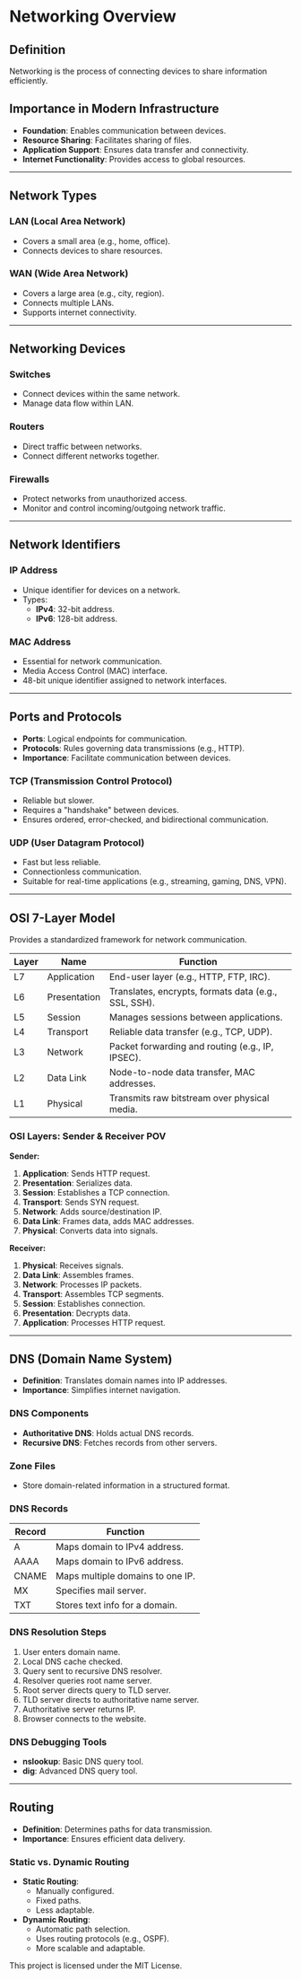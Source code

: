 # Networking Overview

## Definition
Networking is the process of connecting devices to share information efficiently.

## Importance in Modern Infrastructure
- **Foundation**: Enables communication between devices.
- **Resource Sharing**: Facilitates sharing of files.
- **Application Support**: Ensures data transfer and connectivity.
- **Internet Functionality**: Provides access to global resources.

---

## Network Types
### LAN (Local Area Network)
- Covers a small area (e.g., home, office).
- Connects devices to share resources.

### WAN (Wide Area Network)
- Covers a large area (e.g., city, region).
- Connects multiple LANs.
- Supports internet connectivity.

---

## Networking Devices
### Switches
- Connect devices within the same network.
- Manage data flow within LAN.

### Routers
- Direct traffic between networks.
- Connect different networks together.

### Firewalls
- Protect networks from unauthorized access.
- Monitor and control incoming/outgoing network traffic.

---

## Network Identifiers
### IP Address
- Unique identifier for devices on a network.
- Types:
  - **IPv4**: 32-bit address.
  - **IPv6**: 128-bit address.

### MAC Address
- Essential for network communication.
- Media Access Control (MAC) interface.
- 48-bit unique identifier assigned to network interfaces.

---

## Ports and Protocols
- **Ports**: Logical endpoints for communication.
- **Protocols**: Rules governing data transmissions (e.g., HTTP).
- **Importance**: Facilitate communication between devices.

### TCP (Transmission Control Protocol)
- Reliable but slower.
- Requires a "handshake" between devices.
- Ensures ordered, error-checked, and bidirectional communication.

### UDP (User Datagram Protocol)
- Fast but less reliable.
- Connectionless communication.
- Suitable for real-time applications (e.g., streaming, gaming, DNS, VPN).

---

## OSI 7-Layer Model
Provides a standardized framework for network communication.

| Layer | Name               | Function |
|-------|--------------------|------------------------------------------------|
| L7    | Application        | End-user layer (e.g., HTTP, FTP, IRC). |
| L6    | Presentation       | Translates, encrypts, formats data (e.g., SSL, SSH). |
| L5    | Session            | Manages sessions between applications. |
| L4    | Transport          | Reliable data transfer (e.g., TCP, UDP). |
| L3    | Network            | Packet forwarding and routing (e.g., IP, IPSEC). |
| L2    | Data Link          | Node-to-node data transfer, MAC addresses. |
| L1    | Physical           | Transmits raw bitstream over physical media. |

### OSI Layers: Sender & Receiver POV
**Sender:**
1. **Application**: Sends HTTP request.
2. **Presentation**: Serializes data.
3. **Session**: Establishes a TCP connection.
4. **Transport**: Sends SYN request.
5. **Network**: Adds source/destination IP.
6. **Data Link**: Frames data, adds MAC addresses.
7. **Physical**: Converts data into signals.

**Receiver:**
1. **Physical**: Receives signals.
2. **Data Link**: Assembles frames.
3. **Network**: Processes IP packets.
4. **Transport**: Assembles TCP segments.
5. **Session**: Establishes connection.
6. **Presentation**: Decrypts data.
7. **Application**: Processes HTTP request.

---

## DNS (Domain Name System)
- **Definition**: Translates domain names into IP addresses.
- **Importance**: Simplifies internet navigation.

### DNS Components
- **Authoritative DNS**: Holds actual DNS records.
- **Recursive DNS**: Fetches records from other servers.

### Zone Files
- Store domain-related information in a structured format.

### DNS Records
| Record | Function |
|--------|--------------------------------|
| A      | Maps domain to IPv4 address. |
| AAAA   | Maps domain to IPv6 address. |
| CNAME  | Maps multiple domains to one IP. |
| MX     | Specifies mail server. |
| TXT    | Stores text info for a domain. |

### DNS Resolution Steps
1. User enters domain name.
2. Local DNS cache checked.
3. Query sent to recursive DNS resolver.
4. Resolver queries root name server.
5. Root server directs query to TLD server.
6. TLD server directs to authoritative name server.
7. Authoritative server returns IP.
8. Browser connects to the website.

### DNS Debugging Tools
- **nslookup**: Basic DNS query tool.
- **dig**: Advanced DNS query tool.

---

## Routing
- **Definition**: Determines paths for data transmission.
- **Importance**: Ensures efficient data delivery.

### Static vs. Dynamic Routing
- **Static Routing**:
  - Manually configured.
  - Fixed paths.
  - Less adaptable.
- **Dynamic Routing**:
  - Automatic path selection.
  - Uses routing protocols (e.g., OSPF).
  - More scalable and adaptable.

This project is licensed under the MIT License.
